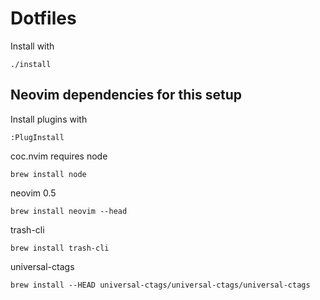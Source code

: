 # Dotfiles

Install with

	./install

## Neovim dependencies for this setup

Install plugins with

	:PlugInstall

coc.nvim requires node

	brew install node

neovim 0.5

	brew install neovim --head

trash-cli

	brew install trash-cli

universal-ctags

	brew install --HEAD universal-ctags/universal-ctags/universal-ctags

